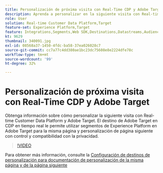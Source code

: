 ```yaml
---
title: Personalización de próxima visita con Real-Time CDP y Adobe Target
description: Aprenda a personalizar en la siguiente visita con Real-time Customer Data Platform (CDP) y Adobe Target.
role: User
solution: Real-time Customer Data Platform,Target
feature-set: Experience Platform,Target
feature: Integrations,Segments,Web SDK,Destinations,Datastreams,Audiences,Experience Targeting
kt: 9629
thumbnail: 340091.jpg
exl-id: 08568a37-1450-4fdc-ba58-37ea026028c7
source-git-commit: cc7a77c4dd380ae1bc23dc75608e8e2224dfe78c
workflow-type: tm+mt
source-wordcount: '99'
ht-degree: 32%

---
```


# Personalización de próxima visita con Real-Time CDP y Adobe Target

Obtenga información sobre cómo personalizar la siguiente visita con Real-time Customer Data Platform y Adobe Target. El destino de Adobe Target en CDP en tiempo real le permite utilizar segmentos de Experience Platform en Adobe Target para la misma página y personalización de página siguiente con control y compatibilidad con la privacidad.

>[!VIDEO](https://video.tv.adobe.com/v/340091?quality=12&learn=on)

Para obtener más información, consulte la [Configuración de destinos de personalización para documentación de personalización de la misma página y de la página siguiente](https://experienceleague.adobe.com/docs/experience-platform/destinations/ui/activate/configure-personalization-destinations.html)
